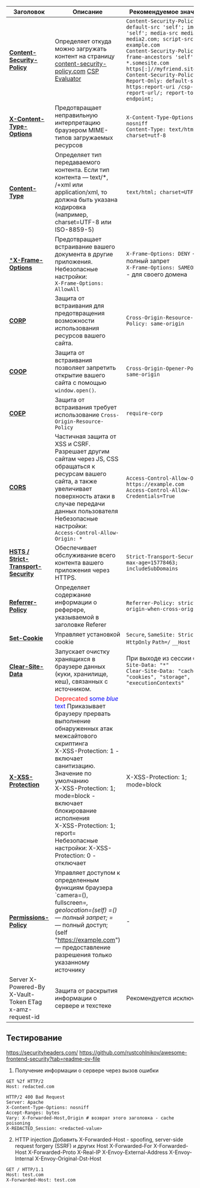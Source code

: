 
| Заголовок                     | Описание                                                                                   | Рекомендуемое значение | Проверка                                                                                   |
|--------------------------------|------------------------------------------------------------------------------------------|------------------------|------------------------------------------------------------------------------------------------|
|[**Content-Security-Policy**](https://developer.mozilla.org/en-US/docs/Web/HTTP/Headers/Content-Security-Policy)| Определяет откуда можно загружать контент на страницу [content-security-policy.com](https://content-security-policy.com/) [CSP Evaluator](https://csp-evaluator.withgoogle.com/)| `Content-Security-Policy: default-src 'self'; img-src  'self'; media-src media1.com media2.com; script-src example.com`<br>`Content-Security-Policy: frame-ancestors 'self' *.somesite.com https[:]//myfriend.site.com;`<br>`Content-Security-Policy-Report-Only: default-src https:report-uri /csp-report-url/; report-to csp-endpoint;`| ```eval('alert("Hello, world!");');```|
| [**X-Content-Type-Options**](https://developer.mozilla.org/ru/docs/Web/HTTP/Headers/X-Content-Type-Options)| Предотвращает неправильную интерпретацию браузером MIME-типов загружаемых ресурсов | `X-Content-Type-Options: nosniff`<br>`Content-Type: text/html; charset=utf-8` | - |
| [**Content-Type**](https://developer.mozilla.org/en-US/docs/Web/HTTP/Headers/Content-Type)| Определяет тип передаваемого контента. Если тип контента — text/*, /+xml или application/xml, то должна быть указана кодировка (например, charset=UTF-8 или ISO-8859-5) | `text/html; charset=UTF-8` | - |
| [***X-Frame-Options**](https://developer.mozilla.org/en-US/docs/Web/HTTP/Headers/X-Frame-Options)| Предотвращает встраивание вашего документа в другие приложения. Небезопасные настройки:<br> `X-Frame-Options: AllowAll`| `X-Frame-Options: DENY` - полный запрет<br> `X-Frame-Options: SAMEORIGIN` - для своего домена| - |
| [**CORP**](https://developer.mozilla.org/en-US/docs/Web/HTTP/Headers/Cross-Origin-Resource-Policy)| Защита от встраивания для предотвращения возможности использования ресурсов вашего сайта.   | `Cross-Origin-Resource-Policy: same-origin` | - |
| [**COOP**](https://developer.mozilla.org/en-US/docs/Web/HTTP/Headers/Cross-Origin-Opener-Policy)| Защита от встраивания позволяет запретить открытие вашего сайта с помощью `window.open()`. | `Cross-Origin-Opener-Policy: same-origin` | - |
| [**COEP**](https://developer.mozilla.org/en-US/docs/Web/HTTP/Headers/Cross-Origin-Embedder-Policy) | Защита от встраивания требует использование `Cross-Origin-Resource-Policy` | `require-corp`| - |
| [**CORS**](https://developer.mozilla.org/ru/docs/Web/HTTP/CORS) | Частичная защита от XSS и CSRF. Разрешает другим сайтам через JS, CSS обращаться к ресурсам вашего сайта, а также увеличивает поверхность атаки в случае передачи данных пользователя<br> Небезопасные настройки:<br> `Access-Control-Allow-Origin: *`| `Access-Control-Allow-Origin: https://example.com`<br>`Access-Control-Allow-Credentials=True` | С другого сайта (вкладки)<br>```fetch('http://localhost:8888/api/users').then(response => response.text()).then(data => console.log(data)).catch(error => console.error('Error:', error));``` |
| [**HSTS / Strict-Transport-Security**](https://developer.mozilla.org/ru/docs/Web/HTTP/Headers/Strict-Transport-Security)| Обеспечивает обслуживание всего контента вашего приложения через HTTPS.| `Strict-Transport-Security: max-age=15778463; includeSubDomains` | - |
| [**Referrer-Policy**](https://developer.mozilla.org/en-US/docs/Web/HTTP/Headers/Referrer-Policy)| Определяет содержание информации о реферере, указываемой в заголовке Referer| `Referrer-Policy: strict-origin-when-cross-origin` | - |
| [**Set-Cookie**](https://developer.mozilla.org/en-US/docs/Web/HTTP/Headers/Set-Cookie)| Управляет установкой cookie | `Secure`, `SameSite: Strict`, `HttpOnly` `Path=/` `__Host`| - |
| [**Clear-Site-Data**](https://developer.mozilla.org/en-US/docs/Web/HTTP/Headers/Clear-Site-Data)| Запускает очистку хранящихся в браузере данных (куки, хранилище, кеш), связанных с источником. | При выходе из сессии `Clear-Site-Data: "*"`<br>`Clear-Site-Data: "cache", "cookies", "storage", "executionContexts"` | - |
| [**X-XSS-Protection**](https://developer.mozilla.org/en-US/docs/Web/HTTP/Headers/X-XSS-Protection)| <span style="color:red"> Deprecated </span> <span style="color:blue">some *blue* text</span> Приказывает браузеру прервать выполнение обнаруженных атак межсайтового скриптинга <br> X-XSS-Protection: 1 - включает санитизацию. Значение по умолчанию <br> X-XSS-Protection: 1; mode=block - включает блокирование исполнения <br> X-XSS-Protection: 1; report=<reporting-uri> <br> Небезопасные настройки: X-XSS-Protection: 0 - отключает | X-XSS-Protection: 1; mode=block | - |
| [**Permissions-Policy**](https://www.w3.org/TR/permissions-policy-1/) | Управляет доступом к определенным функциям браузера `camera=(), fullscreen=*, geolocation=(self) =() — полный запрет; =* — полный доступ; (self "https://example.com") — предоставление разрешения только указанному источнику | - | - |
|Server X-Powered-By X-Vault-Token ETag x-amz-request-id|Защита от раскрытия информации о сервере и техстеке|Рекомендуется исключить||

## Тестирование
https://securityheaders.com/
https://github.com/rustcohlnikov/awesome-frontend-security?tab=readme-ov-file

1. Получение информации о сервере через вызов ошибки
```http
GET %2f HTTP/2
Host: redacted.com

HTTP/2 400 Bad Request
Server: Apache
X-Content-Type-Options: nosniff
Accept-Ranges: bytes
Vary: X-Forwarded-Host,Origin # возврат этого заголовка - cache poisoning
X-REDACTED_Session: <redacted-value>
```

2. HTTP injection
Добавить X-Forwarded-Host -  spoofing, server-side request forgery (SSRF) и других
Host
X-Forwarded-For
X-Forwarded-Host
X-Forwarded-Proto
X-Real-IP
X-Envoy-External-Address
X-Envoy-Internal
X-Envoy-Original-Dst-Host

```
GET / HTTP/1.1
Host: test.com 
X-Forwarded-Host: test.com 

```
